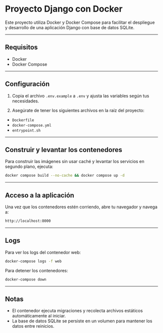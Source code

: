 # Proyecto Django con Docker

Este proyecto utiliza Docker y Docker Compose para facilitar el despliegue y desarrollo de una aplicación Django con base de datos SQLite.

---

## Requisitos

- Docker
- Docker Compose

---

## Configuración

1. Copia el archivo `.env.example` a `.env` y ajusta las variables según tus necesidades.

2. Asegúrate de tener los siguientes archivos en la raíz del proyecto:

- `Dockerfile`
- `docker-compose.yml`
- `entrypoint.sh`

---

## Construir y levantar los contenedores

Para construir las imágenes sin usar caché y levantar los servicios en segundo plano, ejecuta:
```bash
docker compose build --no-cache && docker compose up -d
```
---

## Acceso a la aplicación

Una vez que los contenedores estén corriendo, abre tu navegador y navega a:
```bash
http://localhost:8000
```
---

## Logs

Para ver los logs del contenedor web:
```bash
docker-compose logs -f web
```
Para detener los contenedores:
```bash
docker-compose down
```
---

## Notas

- El contenedor ejecuta migraciones y recolecta archivos estáticos automáticamente al iniciar.
- La base de datos SQLite se persiste en un volumen para mantener los datos entre reinicios.
